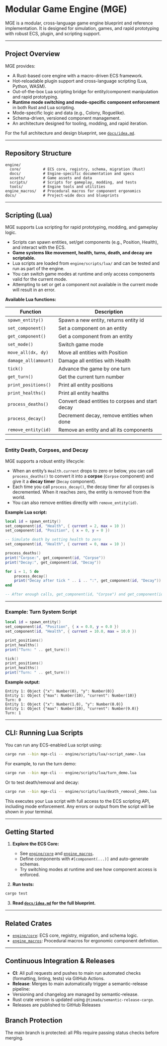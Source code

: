 # Modular Game Engine (MGE)

MGE is a modular, cross-language game engine blueprint and reference implementation.
It is designed for simulation, games, and rapid prototyping with robust ECS, plugin, and scripting support.

---

## Project Overview

MGE provides:

- A Rust-based core engine with a macro-driven ECS framework.
- Hot-reloadable plugin support and cross-language scripting (Lua, Python, WASM).
- Out-of-the-box Lua scripting bridge for entity/component manipulation and rapid prototyping.
- **Runtime mode switching and mode-specific component enforcement** in both Rust and Lua scripting.
- Mode-specific logic and data (e.g., Colony, Roguelike).
- Schema-driven, versioned component management.
- An architecture designed for tooling, modding, and rapid iteration.

For the full architecture and design blueprint, see [`docs/idea.md`](docs/idea.md).

---

## Repository Structure

```text
engine/
  core/          # ECS core, registry, schema, migration (Rust)
  docs/          # Engine-specific documentation and specs
  assets/        # Game assets and data
  scripts/       # Scripts for gameplay, modding, and tests
  tools/         # Engine tools and utilities
engine_macros/   # Procedural macros for component ergonomics
docs/            # Project-wide docs and blueprints
```

---

## Scripting (Lua)

MGE supports Lua scripting for rapid prototyping, modding, and gameplay logic.

- Scripts can spawn entities, set/get components (e.g., Position, Health), and interact with the ECS.
- **Game systems like movement, health, turns, death, and decay are scriptable.**
- Lua scripts are loaded from `engine/scripts/lua/` and can be tested and run as part of the engine.
- You can switch game modes at runtime and only access components valid for the current mode.
- Attempting to set or get a component not available in the current mode will result in an error.

**Available Lua functions:**

| Function             | Description                                      |
| -------------------- | ------------------------------------------------ |
| `spawn_entity()`     | Spawn a new entity, returns entity id            |
| `set_component()`    | Set a component on an entity                     |
| `get_component()`    | Get a component from an entity                   |
| `set_mode()`         | Switch game mode                                 |
| `move_all(dx, dy)`   | Move all entities with Position                  |
| `damage_all(amount)` | Damage all entities with Health                  |
| `tick()`             | Advance the game by one turn                     |
| `get_turn()`         | Get the current turn number                      |
| `print_positions()`  | Print all entity positions                       |
| `print_healths()`    | Print all entity healths                         |
| `process_deaths()`   | Convert dead entities to corpses and start decay |
| `process_decay()`    | Decrement decay, remove entities when done       |
| `remove_entity(id)`  | Remove an entity and all its components          |

---

### Entity Death, Corpses, and Decay

MGE supports a robust entity lifecycle:

- When an entity’s `Health.current` drops to zero or below, you can call `process_deaths()` to convert it into a **corpse** (`Corpse` component) and give it a **decay timer** (`Decay` component).
- Each time you call `process_decay()`, the decay timer for all corpses is decremented. When it reaches zero, the entity is removed from the world.
- You can also remove entities directly with `remove_entity(id)`.

**Example Lua script:**

```lua
local id = spawn_entity()
set_component(id, "Health", { current = 2, max = 10 })
set_component(id, "Position", { x = 0, y = 0 })

-- Simulate death by setting health to zero
set_component(id, "Health", { current = 0, max = 10 })

process_deaths()
print("Corpse:", get_component(id, "Corpse"))
print("Decay:", get_component(id, "Decay"))

for i = 1, 5 do
    process_decay()
    print("Decay after tick " .. i .. ":", get_component(id, "Decay"))
end

-- After enough calls, get_component(id, "Corpse") and get_component(id, "Decay") will return nil
```

---

### Example: Turn System Script

```lua
local id = spawn_entity()
set_component(id, "Position", { x = 0.0, y = 0.0 })
set_component(id, "Health", { current = 10.0, max = 10.0 })

print_positions()
print_healths()
print("Turn: " .. get_turn())

tick()
print_positions()
print_healths()
print("Turn: " .. get_turn())
```

**Example output:**

```text
Entity 1: Object {"x": Number(0), "y": Number(0)}
Entity 1: Object {"max": Number(10), "current": Number(10)}
Turn: 0
Entity 1: Object {"x": Number(1.0), "y": Number(0.0)}
Entity 1: Object {"max": Number(10), "current": Number(9.0)}
Turn: 1
```

---

## CLI: Running Lua Scripts

You can run any ECS-enabled Lua script using:

```bash
cargo run --bin mge-cli -- engine/scripts/lua/<script_name>.lua
```

For example, to run the turn demo:

```bash
cargo run --bin mge-cli -- engine/scripts/lua/turn_demo.lua
```

Or to test death/removal and decay:

```bash
cargo run --bin mge-cli -- engine/scripts/lua/death_removal_demo.lua
```

This executes your Lua script with full access to the ECS scripting API, including mode enforcement.
Any errors or output from the script will be shown in your terminal.

---

## Getting Started

1. **Explore the ECS Core:**

   - See [`engine/core`](engine/core) and [`engine_macros`](engine_macros).
   - Define components with `#[component(...)]` and auto-generate schemas.
   - Try switching modes at runtime and see how component access is enforced.

2. **Run tests:**

```bash
cargo test
```

3. **Read [`docs/idea.md`](docs/idea.md) for the full blueprint.**

---

## Related Crates

- [`engine/core`](engine/core): ECS core, registry, migration, and schema logic.
- [`engine_macros`](engine_macros): Procedural macros for ergonomic component definition.

---

## Continuous Integration & Releases

- **CI**: All pull requests and pushes to main run automated checks (formatting, linting, tests) via GitHub Actions.
- **Release**: Merges to main automatically trigger a semantic-release pipeline:
- Versioning and changelog are managed by semantic-release.
- Rust crate version is updated using `@timada/semantic-release-cargo`.
- Releases are published to GitHub Releases

## Branch Protection

The main branch is protected: all PRs require passing status checks before merging.
